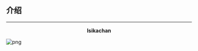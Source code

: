 ## 介绍
***
**<p align="center">Isikachan</p>**
![png](http://mixisya.herokuapp.com/%E5%9B%BE%E5%BA%93/87806582_p0.jpg)
